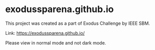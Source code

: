# exodussparena.github.io

This project was created as a part of Exodus Challenge by IEEE SBM.

Link: https://exodussparena.github.io/

Please view in normal mode and not dark mode.
